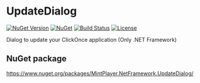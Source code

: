 # UpdateDialog
[![NuGet Version](https://img.shields.io/nuget/v/MintPlayer.NetFramework.UpdateDialog.svg?style=flat)](https://www.nuget.org/packages/MintPlayer.NetFramework.UpdateDialog)
[![NuGet](https://img.shields.io/nuget/dt/MintPlayer.NetFramework.UpdateDialog.svg?style=flat)](https://www.nuget.org/packages/MintPlayer.NetFramework.UpdateDialog)
[![Build Status](https://travis-ci.org/MintPlayer/MintPlayer.UpdateDialog.svg?branch=master)](https://travis-ci.org/MintPlayer/MintPlayer.UpdateDialog)
[![License](https://img.shields.io/badge/License-Apache%202.0-green.svg)](https://opensource.org/licenses/Apache-2.0)

Dialog to update your ClickOnce application (Only .NET Framework)
## NuGet package
https://www.nuget.org/packages/MintPlayer.NetFramework.UpdateDialog/
